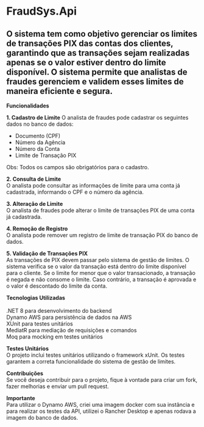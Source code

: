 # FraudSys.Api

## O sistema tem como objetivo gerenciar os limites de transações PIX das contas dos clientes, garantindo que as transações sejam realizadas apenas se o valor estiver dentro do limite disponível. O sistema permite que analistas de fraudes gerenciem e validem esses limites de maneira eficiente e segura.

**Funcionalidades**

**1. Cadastro de Limite**
O analista de fraudes pode cadastrar os seguintes dados no banco de dados:

- Documento (CPF)
- Número da Agência
- Número da Conta
- Limite de Transação PIX

Obs: Todos os campos são obrigatórios para o cadastro.
<br>

**2. Consulta de Limite**
<br>
O analista pode consultar as informações de limite para uma conta já cadastrada, informando o CPF e o número da agência.

**3. Alteração de Limite**
<br>
O analista de fraudes pode alterar o limite de transações PIX de uma conta já cadastrada.

**4. Remoção de Registro**
<br>
O analista pode remover um registro de limite de transação PIX do banco de dados.

**5. Validação de Transações PIX**
<br>
As transações de PIX devem passar pelo sistema de gestão de limites. O sistema verifica se o valor da transação está dentro do limite disponível para o cliente. Se o limite for menor que o valor transacionado, a transação é negada e não consome o limite. Caso contrário, a transação é aprovada e o valor é descontado do limite da conta.

**Tecnologias Utilizadas**
<br>
<br>
.NET 8 para desenvolvimento do backend
<br>
Dynamo AWS para persistência de dados na AWS
<br>
XUnit para testes unitários
<br>
MediatR para mediação de requisições e comandos
<br>
Moq para mocking em testes unitários
<br>

**Testes Unitários**
<br>
O projeto inclui testes unitários utilizando o framework xUnit. Os testes garantem a correta funcionalidade do sistema de gestão de limites.

**Contribuições**
<br>
Se você deseja contribuir para o projeto, fique à vontade para criar um fork, fazer melhorias e enviar um pull request.

**Importante**
<br>
Para utilizar o Dynamo AWS, criei uma imagem docker com sua instância e para realizar os testes da API, utilizei o Rancher Desktop e apenas rodava a imagem do banco de dados.
